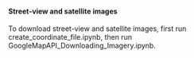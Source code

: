 #### Street-view and satellite images

To download street-view and satellite images, first run create_coordinate_file.ipynb, then run GoogleMapAPI_Downloading_Imagery.ipynb.
